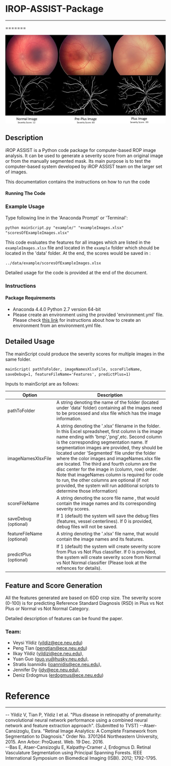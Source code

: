 # IROP-ASSIST-Package


***
=======

![alt text](data/example/examplesTogether.jpg?raw=true "Title")



## Description
iROP ASSIST is a Python code package for computer-based ROP image analysis. It can be used to generate a severity score from an original image or from the manually segmented mask. Its main purpose is to test the computer-based system developed by iROP ASSIST team on the larger set of images.

This documentation contains the instructions on how to run the code 

#### Running The Code

### Example Usage 

Type following line in the 'Anaconda Prompt' or 'Terminal':
```
python mainScript.py "example/" "exampleImages.xlsx" "scoresOfExampleImages.xlsx" 
```
This code evaluates  the features for all images which are listed in the `exampleImages.xlsx`  file and located in the `example` folder which should be located in the 'data' folder.
At the end, the scores would be saved in :
```
../data/example/scoresOfExampleImages.xlsx
```
Detailed usage for the code is provided at the end of the document.

### Instructions

#### Package Requirements
+ Anaconda 4.4.0 Python 2.7 version 64-bit
+ Please create an environment using the provided 'environment.yml' file. Please check [this link](https://conda.io/docs/user-guide/tasks/manage-environments.html#creating-an-environment-from-an-environment-yml-file) for instructions about how to create an environment from an environment.yml file.

## Detailed Usage

The mainScript could produce the severity scores for multiple images in the same folder.

```
mainScript( pathToFolder, imageNamesXlsxFile, scoreFileName, 
saveDebug=1, featureFileName='Features', predictPlus=1)
```
Inputs to mainScript are as follows:

| Option | Description |
| ------ | ----------- |
| pathToFolder |  A string denoting the name of the folder (located under 'data' folder) containing all the images need to be processed and xlsx file which has the image information.  |
| imageNamesXlsxFile | A string denoting the '.xlsx' filename in the folder. In this Excel spreadsheet, first column is the image name ending with 'bmp','png',etc. Second column is the corresponding segmentation name. If segmentation images are provided, they should be located under 'Segmented' file under the folder where the color images and imageNames.xlsx file are located. The third and fourth column are the disc center for the image in (column, row) order. Note that imageNames column is required for code to run, the other columns are optional (if not provided, the system will run additional scripts to determine those information) |
| scoreFileName |  A string denoting the score file name , that would contain the image names and its corresponding severity scores. |
| saveDebug (optional) | If 1 (default) the system will save the debug files (features, vessel centerlines). If 0 is provided, debug files will not be saved.|
|featureFileName (optional) | A string denoting the '.xlsx' file name, that would contain the image names and its features.|
|predictPlus (optional) | If 1 (default) the system will create severity score from Plus vs Not Plus classifier. If 0 is provided, the system will create severity score from Normal vs Not Normal classifier (Please look at the refrences for details). |

## Feature and Score Generation

All the features generated are based on 6DD crop size. The severity score (0-100) is for predicting Reference Standard Diagnosis (RSD) in Plus vs Not Plus or Normal vs Not Normal Category. 

Detailed description of features can be found the paper. 

### Team:
+ Veysi Yildiz (yildiz@ece.neu.edu)
+ Peng Tian (pengtian@ece.neu.edu)
+ Ilkay Yildiz (yildizi@ece.neu.edu),
+ Yuan Guo (guo.yu@husky.neu.edu),
+ Stratis Ioannidis (ioannidis@ece.neu.edu),
+ Jennifer Dy (jdy@ece.neu.edu),
+ Deniz Erdogmus (erdogmus@ece.neu.edu)

# Reference
---------
-- Yildiz V, Tian P, Yildiz I et al. "Plus disease in retinopathy of prematurity: convolutional neural network performance using a combined neural network and feature extraction approach". (Submitted to TVST) 
--Ataer-Cansizoglu, Esra. "Retinal Image Analytics: A Complete Framework from Segmentation to Diagnosis." Order No. 3701264 Northeastern University, 2015. Ann Arbor: ProQuest. Web. 19 Dec. 2016. \
--Bas E, Ataer-Cansizoglu E, Kalpathy-Cramer J, Erdogmus D. Retinal Vasculature Segmentation using Principal Spanning Forests. IEEE International Symposium on Biomedical Imaging (ISBI). 2012; 1792-1795.

